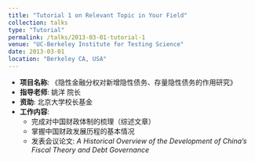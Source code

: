 ```yaml
---
title: "Tutorial 1 on Relevant Topic in Your Field"
collection: talks
type: "Tutorial"
permalink: /talks/2013-03-01-tutorial-1
venue: "UC-Berkeley Institute for Testing Science"
date: 2013-03-01
location: "Berkeley CA, USA"
---
```


- **项目名称**: 《隐性金融分权对新增隐性债务、存量隐性债务的作用研究》
- **指导老师**: 姚洋 院长
- **资助**: 北京大学校长基金
- **工作内容**:
  - 完成对中国财政体制的梳理（综述文章）
  - 掌握中国财政发展历程的基本情况
  - 发表会议论文: *A Historical Overview of the Development of China’s Fiscal Theory and Debt Governance*